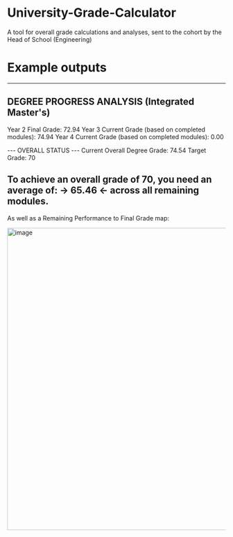 # University-Grade-Calculator
A tool for overall grade calculations and analyses, sent to the cohort by the Head of School (Engineering)





# Example outputs



--------------------------------------------------
DEGREE PROGRESS ANALYSIS (Integrated Master's)
--------------------------------------------------
Year 2 Final Grade: 72.94
Year 3 Current Grade (based on completed modules): 74.94
Year 4 Current Grade (based on completed modules): 0.00

--- OVERALL STATUS ---
Current Overall Degree Grade: 74.54
Target Grade: 70

To achieve an overall grade of 70, you need an average of:
  -> 65.46 <-
across all remaining modules.
--------------------------------------------------

As well as a Remaining Performance to Final Grade map:

<img width="1086" height="695" alt="image" src="https://github.com/user-attachments/assets/c372de49-b6e2-417d-8004-99919f0c7576" />
